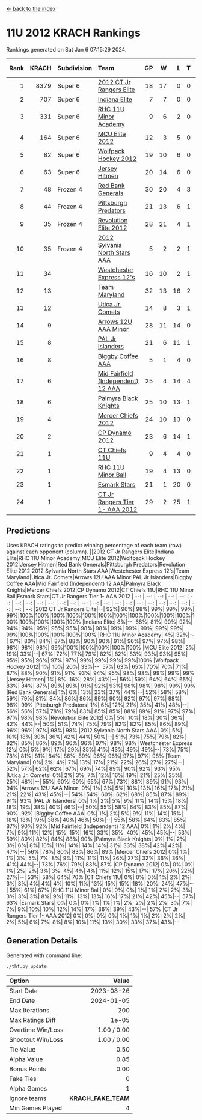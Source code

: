 [<- back to the index](readme.md)
# 11U 2012 KRACH Rankings
Rankings generated on Sat Jan  6 07:15:29 2024.

Rank|KRACH|Subdivision|Team|GP|W|L|T|OTW|OTL|SoS|Exp Wins|Win Diff
---:|---:|:---|:---|---:|---:|---:|---:|---:|---:|---:|---:|---:
1|8379|Super 6|[2012 CT Jr Rangers Elite](https://gamesheetstats.com/seasons/3664/teams/140909/schedule)|18|17|0|0|1|0|93|18.8|-0.1
2|707|Super 6|[Indiana Elite](https://gamesheetstats.com/seasons/3664/teams/144355/schedule)|7|7|0|0|0|0|14|7.8|-0.0
3|331|Super 6|[RHC 11U Minor Academy](https://gamesheetstats.com/seasons/3664/teams/140913/schedule)|9|6|2|0|0|1|1731|6.8|-0.0
4|164|Super 6|[MCU Elite 2012](https://gamesheetstats.com/seasons/3664/teams/140908/schedule)|12|3|5|0|2|2|2664|5.8|-0.0
5|82|Super 6|[Wolfpack Hockey 2012](https://gamesheetstats.com/seasons/3664/teams/140914/schedule)|19|10|6|0|1|2|915|11.8|-0.0
6|63|Super 6|[Jersey Hitmen](https://gamesheetstats.com/seasons/3664/teams/140915/schedule)|20|14|6|0|0|0|838|14.9|0.0
7|48|Frozen 4|[Red Bank Generals](https://gamesheetstats.com/seasons/3664/teams/140916/schedule)|30|20|4|3|3|0|14|25.4|0.0
8|44|Frozen 4|[Pittsburgh Predators](https://gamesheetstats.com/seasons/3664/teams/140925/schedule)|21|13|6|1|0|1|784|14.4|0.0
9|35|Frozen 4|[Revolution Elite 2012](https://gamesheetstats.com/seasons/3664/teams/140924/schedule)|28|21|4|1|1|1|12|23.4|0.0
10|35|Frozen 4|[2012 Sylvania North Stars AAA](https://gamesheetstats.com/seasons/3664/teams/162461/schedule)|5|2|2|1|0|0|241|3.4|0.0
11|34||[Westchester Express 12's](https://gamesheetstats.com/seasons/3664/teams/140919/schedule)|16|10|2|1|2|1|15|13.4|0.0
12|13||[Team Maryland](https://gamesheetstats.com/seasons/3664/teams/140928/schedule)|32|13|16|2|1|0|1052|15.9|0.0
13|12||[Utica Jr. Comets](https://gamesheetstats.com/seasons/3664/teams/140923/schedule)|14|8|3|1|2|0|9|11.4|0.0
14|9||[Arrows 12U AAA Minor](https://gamesheetstats.com/seasons/3664/teams/140920/schedule)|28|11|14|0|3|0|22|14.9|0.0
15|8||[PAL Jr Islanders](https://gamesheetstats.com/seasons/3664/teams/140921/schedule)|21|6|11|1|0|3|787|7.4|0.0
16|8||[Biggby Coffee AAA](https://gamesheetstats.com/seasons/3664/teams/144354/schedule)|5|1|4|0|0|0|246|1.9|0.0
17|6||[Mid Fairfield (Independent) 12 AAA](https://gamesheetstats.com/seasons/3664/teams/140910/schedule)|25|4|14|4|1|2|30|7.9|0.0
18|6||[Palmyra Black Knights](https://gamesheetstats.com/seasons/3664/teams/140927/schedule)|25|10|13|1|0|1|16|11.4|0.0
19|4||[Mercer Chiefs 2012](https://gamesheetstats.com/seasons/3664/teams/140918/schedule)|24|10|13|0|0|1|12|10.9|0.0
20|2||[CP Dynamo 2012](https://gamesheetstats.com/seasons/3664/teams/140922/schedule)|23|6|14|1|1|1|15|8.4|0.0
21|1||[CT Chiefs 11U](https://gamesheetstats.com/seasons/3664/teams/140912/schedule)|9|4|4|0|0|1|3|4.9|0.0
22|1||[RHC 11U Minor Ball](https://gamesheetstats.com/seasons/3664/teams/140917/schedule)|19|4|13|0|0|2|14|4.9|0.0
23|1||[Esmark Stars](https://gamesheetstats.com/seasons/3664/teams/140926/schedule)|21|1|20|0|0|0|61|1.9|0.0
24|1||[CT Jr Rangers Tier 1- AAA 2012](https://gamesheetstats.com/seasons/3664/teams/140911/schedule)|29|2|25|1|1|0|19|4.4|0.0

## Predictions
Uses KRACH ratings to predict winning percentage of each team (row) against each opponent (column).
||2012 CT Jr Rangers Elite|Indiana Elite|RHC 11U Minor Academy|MCU Elite 2012|Wolfpack Hockey 2012|Jersey Hitmen|Red Bank Generals|Pittsburgh Predators|Revolution Elite 2012|2012 Sylvania North Stars AAA|Westchester Express 12's|Team Maryland|Utica Jr. Comets|Arrows 12U AAA Minor|PAL Jr Islanders|Biggby Coffee AAA|Mid Fairfield (Independent) 12 AAA|Palmyra Black Knights|Mercer Chiefs 2012|CP Dynamo 2012|CT Chiefs 11U|RHC 11U Minor Ball|Esmark Stars|CT Jr Rangers Tier 1- AAA 2012
| --: | --: | --: | --: | --: | --: | --: | --: | --: | --: | --: | --: | --: | --: | --: | --: | --: | --: | --: | --: | --: | --: | --: | --: | --: 
|2012 CT Jr Rangers Elite|--| 92%| 96%| 98%| 99%| 99%| 99%| 99%|100%|100%|100%|100%|100%|100%|100%|100%|100%|100%|100%|100%|100%|100%|100%|100%
|Indiana Elite|  8%|--| 68%| 81%| 90%| 92%| 94%| 94%| 95%| 95%| 95%| 98%| 98%| 99%| 99%| 99%| 99%| 99%| 99%|100%|100%|100%|100%|100%
|RHC 11U Minor Academy|  4%| 32%|--| 67%| 80%| 84%| 87%| 88%| 90%| 90%| 91%| 96%| 97%| 97%| 98%| 98%| 98%| 98%| 99%|100%|100%|100%|100%|100%
|MCU Elite 2012|  2%| 19%| 33%|--| 67%| 72%| 77%| 79%| 82%| 82%| 83%| 93%| 93%| 95%| 95%| 95%| 96%| 97%| 97%| 99%| 99%| 99%| 99%|100%
|Wolfpack Hockey 2012|  1%| 10%| 20%| 33%|--| 57%| 63%| 65%| 70%| 70%| 71%| 87%| 88%| 90%| 91%| 91%| 93%| 94%| 95%| 98%| 98%| 99%| 99%| 99%
|Jersey Hitmen|  1%|  8%| 16%| 28%| 43%|--| 56%| 59%| 64%| 64%| 65%| 83%| 84%| 87%| 89%| 89%| 91%| 92%| 93%| 98%| 98%| 98%| 99%| 99%
|Red Bank Generals|  1%|  6%| 13%| 23%| 37%| 44%|--| 52%| 58%| 58%| 59%| 79%| 81%| 84%| 86%| 86%| 89%| 90%| 92%| 97%| 97%| 98%| 98%| 99%
|Pittsburgh Predators|  1%|  6%| 12%| 21%| 35%| 41%| 48%|--| 56%| 56%| 57%| 78%| 79%| 83%| 85%| 85%| 88%| 89%| 91%| 97%| 97%| 97%| 98%| 98%
|Revolution Elite 2012|  0%|  5%| 10%| 18%| 30%| 36%| 42%| 44%|--| 50%| 51%| 74%| 75%| 79%| 82%| 82%| 85%| 86%| 89%| 96%| 96%| 97%| 98%| 98%
|2012 Sylvania North Stars AAA|  0%|  5%| 10%| 18%| 30%| 36%| 42%| 44%| 50%|--| 51%| 73%| 75%| 79%| 82%| 82%| 85%| 86%| 89%| 96%| 96%| 97%| 98%| 98%
|Westchester Express 12's|  0%|  5%|  9%| 17%| 29%| 35%| 41%| 43%| 49%| 49%|--| 73%| 75%| 78%| 81%| 81%| 84%| 86%| 89%| 96%| 96%| 97%| 97%| 98%
|Team Maryland|  0%|  2%|  4%|  7%| 13%| 17%| 21%| 22%| 26%| 27%| 27%|--| 52%| 57%| 62%| 62%| 67%| 69%| 74%| 89%| 90%| 92%| 93%| 95%
|Utica Jr. Comets|  0%|  2%|  3%|  7%| 12%| 16%| 19%| 21%| 25%| 25%| 25%| 48%|--| 55%| 60%| 60%| 65%| 67%| 73%| 88%| 89%| 91%| 93%| 94%
|Arrows 12U AAA Minor|  0%|  1%|  3%|  5%| 10%| 13%| 16%| 17%| 21%| 21%| 22%| 43%| 45%|--| 54%| 54%| 60%| 62%| 68%| 85%| 87%| 89%| 91%| 93%
|PAL Jr Islanders|  0%|  1%|  2%|  5%|  9%| 11%| 14%| 15%| 18%| 18%| 19%| 38%| 40%| 46%|--| 50%| 55%| 58%| 64%| 83%| 85%| 87%| 90%| 92%
|Biggby Coffee AAA|  0%|  1%|  2%|  5%|  9%| 11%| 14%| 15%| 18%| 18%| 19%| 38%| 40%| 46%| 50%|--| 55%| 58%| 64%| 83%| 85%| 87%| 90%| 92%
|Mid Fairfield (Independent) 12 AAA|  0%|  1%|  2%|  4%|  7%|  9%| 11%| 12%| 15%| 15%| 16%| 33%| 35%| 40%| 45%| 45%|--| 53%| 59%| 80%| 82%| 84%| 88%| 90%
|Palmyra Black Knights|  0%|  1%|  2%|  3%|  6%|  8%| 10%| 11%| 14%| 14%| 14%| 31%| 33%| 38%| 42%| 42%| 47%|--| 56%| 78%| 80%| 83%| 86%| 89%
|Mercer Chiefs 2012|  0%|  1%|  1%|  3%|  5%|  7%|  8%|  9%| 11%| 11%| 11%| 26%| 27%| 32%| 36%| 36%| 41%| 44%|--| 73%| 76%| 79%| 83%| 87%
|CP Dynamo 2012|  0%|  0%|  0%|  1%|  2%|  2%|  3%|  3%|  4%|  4%|  4%| 11%| 12%| 15%| 17%| 17%| 20%| 22%| 27%|--| 53%| 58%| 64%| 70%
|CT Chiefs 11U|  0%|  0%|  0%|  1%|  2%|  2%|  3%|  3%|  4%|  4%|  4%| 10%| 11%| 13%| 15%| 15%| 18%| 20%| 24%| 47%|--| 55%| 61%| 67%
|RHC 11U Minor Ball|  0%|  0%|  0%|  1%|  1%|  2%|  2%|  3%|  3%|  3%|  3%|  8%|  9%| 11%| 13%| 13%| 16%| 17%| 21%| 42%| 45%|--| 57%| 63%
|Esmark Stars|  0%|  0%|  0%|  1%|  1%|  1%|  2%|  2%|  2%|  2%|  3%|  7%|  7%|  9%| 10%| 10%| 12%| 14%| 17%| 36%| 39%| 43%|--| 57%
|CT Jr Rangers Tier 1- AAA 2012|  0%|  0%|  0%|  0%|  1%|  1%|  1%|  2%|  2%|  2%|  2%|  5%|  6%|  7%|  8%|  8%| 10%| 11%| 13%| 30%| 33%| 37%| 43%|--

## Generation Details

Generated with command line:
```
./thf.py update
```

| Option | Value |
| :----- | ----: |
| Start Date | 2023-08-26 |
| End Date | 2024-01-05 |
| Max Iterations | 200 |
| Max Ratings Diff | 1e-05 |
| Overtime Win/Loss | 1.00 / 0.00 |
| Shootout Win/Loss | 1.00 / 0.00 |
| Tie Value | 0.50 |
| Alpha Value | 0.85 |
| Bonus Points | 0.00 |
| Fake Ties | 0 |
| Alpha Games | 1 |
| Ignore teams | __KRACH_FAKE_TEAM__ |
| Min Games Played | 4 |

